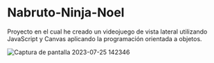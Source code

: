# Nabruto-Ninja-Noel
Proyecto en el cual he creado un videojuego de vista lateral utilizando JavaScript y Canvas aplicando la programación orientada a objetos.

![Captura de pantalla 2023-07-25 142346](https://github.com/BenjyCabrera/Nabruto-Ninja-Noel/assets/125258325/e1a91548-ac1e-4c5d-a89a-59dc1bede212)
